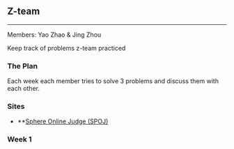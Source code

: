 ## Z-team
***

Members: Yao Zhao & Jing Zhou

Keep track of problems z-team practiced

### The Plan
Each week each member tries to solve 3 problems and discuss them with each other.


### Sites
* **[Sphere Online Judge (SPOJ)](www.spoj.com)


### Week 1
